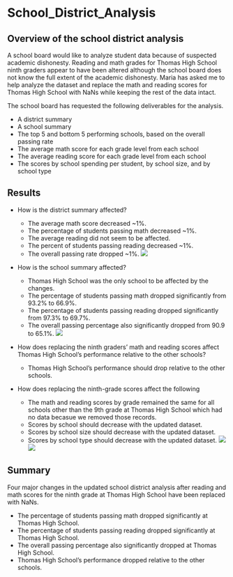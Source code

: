 # School_District_Analysis
## Overview of the school district analysis
A school board would like to analyze student data because of suspected academic dishonesty.  Reading and math grades for Thomas High School ninth graders appear to have been altered although the school board does not know the full extent of the academic dishonesty.  Maria has asked me to help analyze the dataset and replace the math and reading scores for Thomas High School with NaNs while keeping the rest of the data intact.

The school board has requested the following deliverables for the analysis.
- A district summary
- A school summary
- The top 5 and bottom 5 performing schools, based on the overall passing rate
- The average math score for each grade level from each school
- The average reading score for each grade level from each school
- The scores by school spending per student, by school size, and by school type

## Results
- How is the district summary affected?
  - The average math score decreased ~1%.
  - The percentage of students passing math decreased ~1%.
  - The average reading did not seem to be affected.
  - The percent of students passing reading decreased ~1%.
  - The overall passing rate dropped ~1%.
  ![](Resources/NewDistrictSummary)

- How is the school summary affected?
  - Thomas High School was the only school to be affected by the changes.
  - The percentage of students passing math dropped significantly from 93.2% to 66.9%.
  - The percentage of students passing reading dropped significantly from 97.3% to 69.7%.
  - The overall passing percentage also significantly dropped from 90.9 to 65.1%.
  ![](Resources/NewSchoolSummary)

- How does replacing the ninth graders’ math and reading scores affect Thomas High School’s performance relative to the other schools?
  - Thomas High School’s performance should drop relative to the other schools.

- How does replacing the ninth-grade scores affect the following
  - The math and reading scores by grade remained the same for all schools other than the 9th grade at Thomas High School which had no data becasue we removed those records.
  - Scores by school should decrease with the updated dataset.
  - Scores by school size should decrease with the updated dataset.
  - Scores by school type should decrease with the updated dataset.
  ![](Resources/ScoresBySchoolSpending)
  ![](Resources/ScoresBySchoolType)

## Summary
Four major changes in the updated school district analysis after reading and math scores for the ninth grade at Thomas High School have been replaced with NaNs.
- The percentage of students passing math dropped significantly at Thomas High School.
- The percentage of students passing reading dropped significantly at Thomas High School.
- The overall passing percentage also significantly dropped at Thomas High School.
- Thomas High School’s performance dropped relative to the other schools.
